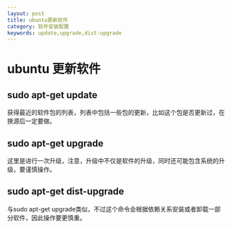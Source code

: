 ```yaml
---
layout: post
title: ubuntu更新软件
category: 软件安装配置
keywords: update,upgrade,dist-upgrade
---
```


# ubuntu 更新软件

## sudo apt-get update
获得最近的软件包的列表，列表中包括一些包的更新，比如这个包是否更新过，在换源后一定要做。

## sudo apt-get upgrade
这里是进行一次升级，注意，升级中不仅是软件的升级，同时还可能包含系统的升级，要谨慎操作。

## sudo apt-get dist-upgrade
与sudo apt-get upgrade类似，不过这个命令会根据依赖关系安装或者卸载一部分软件，因此操作要更慎重。
